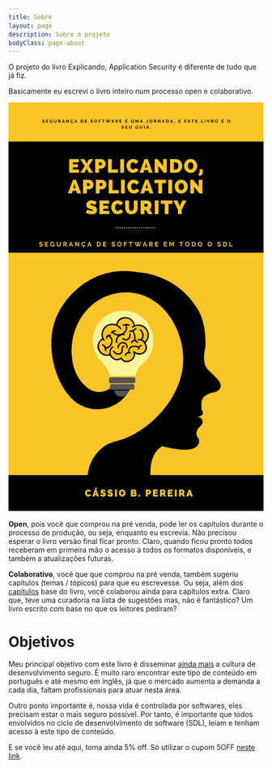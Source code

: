 ```yaml
---
title: Sobre
layout: page
description: Sobre o projeto
bodyClass: page-about
---
```


O projeto do livro Explicando, Application Security é diferente de tudo que já fiz.

Basicamente eu escrevi o livro inteiro num processo open e colaborativo.

![Capa](images/illustrations/capa.jpg)

**Open**, pois você que comprou na pré venda, pode ler os capítulos durante o processo de produção, ou seja, enquanto eu escrevia. Não precisou esperar o livro versão final ficar pronto. Claro, quando ficou pronto todos receberam em primeira mão o acesso à todos os formatos disponíveis, e também a atualizações futuras.

**Colaborativo**, você que que comprou na pré venda, também sugeriu capítulos (temas / tópicos) para que eu escrevesse. Ou seja, além dos [capítulos](https://cassiodeveloper.com.br/livro/capitulos/) base do livro, você colaborou ainda para capítulos extra. Claro que, teve uma curadoria na lista de sugestões mas, não é fantástico? Um livro escrito com base no que os leitores pediram?

# Objetivos

Meu principal objetivo com este livro é disseminar [ainda mais](https://www.youtube.com/@CassioBatistaPereira) a cultura de desenvolvimento seguro. É muito raro encontrar este tipo de conteúdo em português e até mesmo em inglês, já que o mercado aumenta a demanda a cada dia, faltam profissionais para atuar nesta área.

Outro ponto importante é, nossa vida é controlada por softwares, eles precisam estar o mais seguro possível. Por tanto, é importante que todos envolvidos no ciclo de desenvolvimento de software (SDL), leiam e tenham acesso à este tipo de conteúdo.

E se você leu até aqui, toma ainda 5% off. Só utilizar o cupom 5OFF [neste link](https://buy.stripe.com/9AQ8z9eFv9So6Vq009).